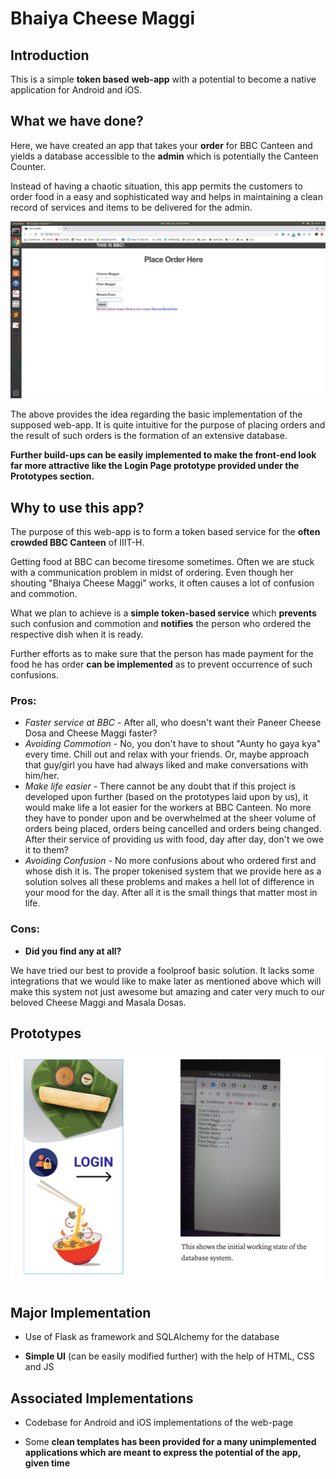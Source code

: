 # Bhaiya Cheese Maggi

## Introduction

This is a simple **token based** **web-app** with a potential to become a native application for Android and iOS.

## What we have done?

Here, we have created an app that takes your **order** for BBC Canteen and yields a database accessible to the **admin** which is potentially the Canteen Counter.

Instead of having a chaotic situation, this app permits the customers to order food in a easy and sophisticated way and helps in maintaining a clean record of services and items to be delivered for the admin.

![image](check.jpg)

The above provides the idea regarding the basic implementation of the supposed web-app. It is quite intuitive for the purpose of placing orders and the result of such orders is the formation of an extensive database.

**Further build-ups can be easily implemented to make the front-end look far more attractive like the Login Page prototype provided under the Prototypes section.**

## Why to use this app?

The purpose of this web-app is to form a token based service for the **often crowded BBC Canteen** of IIIT-H.

Getting food at BBC can become tiresome sometimes. Often we are stuck with a communication problem in midst of ordering. Even though her shouting "Bhaiya Cheese Maggi" works, it often causes a lot of confusion and commotion.

What we plan to achieve is a **simple token-based service** which **prevents** such confusion and commotion and **notifies** the person who ordered the respective dish when it is ready. 

Further efforts as to make sure that the person has made payment for the food he has order **can be implemented** as to prevent occurrence of such confusions.

### Pros:

- *Faster service at BBC* - After all, who doesn't want their Paneer Cheese Dosa and Cheese Maggi faster?
- *Avoiding Commotion* - No, you don't have to shout "Aunty ho gaya kya" every time. Chill out and relax with your friends. Or, maybe approach that guy/girl you have had always liked and make conversations with him/her.
- *Make life easier -* There cannot be any doubt that if this project is developed upon further (based on the prototypes laid upon by us), it would make life a lot easier for the workers at BBC Canteen. No more they have to ponder upon and be overwhelmed at the sheer volume of orders being placed, orders being cancelled and orders being changed. After their service of providing us with food, day after day, don't we owe it to them?
- *Avoiding Confusion -* No more confusions about who ordered first and whose dish it is. The proper tokenised system that we provide here as a solution solves all these problems and makes a hell lot of difference in your mood for the day. After all it is the small things that matter most in life.

### Cons:

- **Did you find any at all?**

We have tried our best to provide a foolproof basic solution. It lacks some integrations that we would like to make later as mentioned above which will make this system not just awesome but amazing and cater very much to our beloved Cheese Maggi and  Masala Dosas.

## Prototypes

![image](wub.png)

## Major Implementation

- Use of Flask as framework and SQLAlchemy for the database

- **Simple UI** (can be easily modified further) with the help of HTML, CSS and JS

## Associated Implementations

- Codebase for Android and iOS implementations of the web-page

- Some **clean templates has been provided for a many unimplemented applications which are meant to express the potential of the app, given time**
